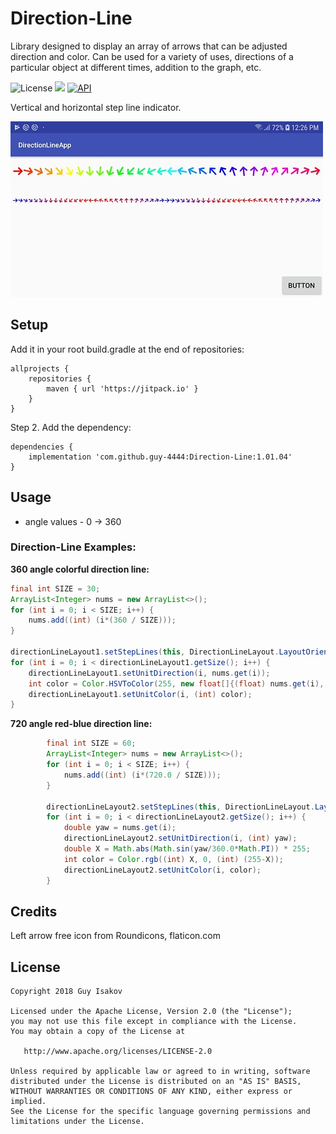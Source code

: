 # Direction-Line
Library designed to display an array of arrows that can be adjusted direction and color. Can be used for a variety of uses, directions of a particular object at different times, addition to the graph, etc.


![License](https://img.shields.io/badge/License-Apache%202.0-blue.svg)
[![](https://jitpack.io/v/guy-4444/ExternalLogger-Android.svg)](https://jitpack.io/#guy-4444/Direction-Line)
[![API](https://img.shields.io/badge/API-18%2B-green.svg?style=flat)]()

Vertical and horizontal step line indicator.


![device-2018-06-06-144912](https://github.com/guy-4444/Direction-Line/blob/master/Screenshot.jpg?raw=true)


## Setup
Add it in your root build.gradle at the end of repositories:
```
allprojects {
	repositories {
		maven { url 'https://jitpack.io' }
	}
}
```

Step 2. Add the dependency:

```
dependencies {
    implementation 'com.github.guy-4444:Direction-Line:1.01.04'
}
```
## Usage
 + angle values - 0 -> 360
### Direction-Line Examples:

**360 angle colorful direction line:**
```java
final int SIZE = 30;
ArrayList<Integer> nums = new ArrayList<>();
for (int i = 0; i < SIZE; i++) {
    nums.add((int) (i*(360 / SIZE)));
}

directionLineLayout1.setStepLines(this, DirectionLineLayout.LayoutOrientation.HORIZONTAL, 2, SIZE, R.color.skv_arrow_color, 80, R.drawable.ic_arrow);
for (int i = 0; i < directionLineLayout1.getSize(); i++) {
    directionLineLayout1.setUnitDirection(i, nums.get(i));
    int color = Color.HSVToColor(255, new float[]{(float) nums.get(i), 1.0f, 1.0f});
    directionLineLayout1.setUnitColor(i, (int) color);
}
```

**720 angle red-blue direction line:**
```java
        final int SIZE = 60;
        ArrayList<Integer> nums = new ArrayList<>();
        for (int i = 0; i < SIZE; i++) {
            nums.add((int) (i*(720.0 / SIZE)));
        }

        directionLineLayout2.setStepLines(this, DirectionLineLayout.LayoutOrientation.HORIZONTAL, 1, 60, R.color.skv_arrow_color, 40, R.drawable.ic_arrow);
        for (int i = 0; i < directionLineLayout2.getSize(); i++) {
            double yaw = nums.get(i);
            directionLineLayout2.setUnitDirection(i, (int) yaw);
            double X = Math.abs(Math.sin(yaw/360.0*Math.PI)) * 255;
            int color = Color.rgb((int) X, 0, (int) (255-X));
            directionLineLayout2.setUnitColor(i, color);
        }
```



## Credits

Left arrow free icon from Roundicons, flaticon.com

## License

    Copyright 2018 Guy Isakov

    Licensed under the Apache License, Version 2.0 (the "License");
    you may not use this file except in compliance with the License.
    You may obtain a copy of the License at

       http://www.apache.org/licenses/LICENSE-2.0

    Unless required by applicable law or agreed to in writing, software
    distributed under the License is distributed on an "AS IS" BASIS,
    WITHOUT WARRANTIES OR CONDITIONS OF ANY KIND, either express or implied.
    See the License for the specific language governing permissions and
    limitations under the License.

